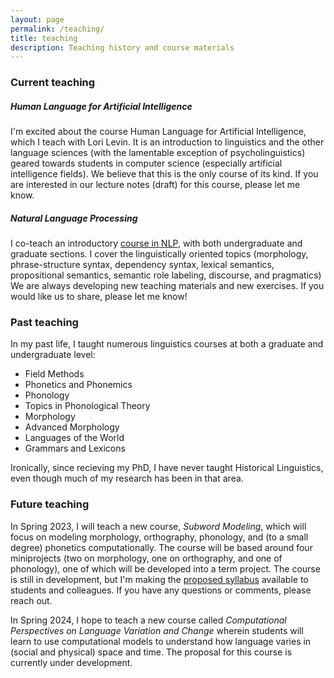 ```yaml
---
layout: page
permalink: /teaching/
title: teaching
description: Teaching history and course materials
---
```


### Current teaching

##### Human Language for Artificial Intelligence

I'm excited about the course Human Language for Artificial Intelligence, which I teach with Lori Levin. It is an introduction to linguistics and the other language sciences (with the lamentable exception of psycholinguistics) geared towards students in computer science (especially artificial intelligence fields). We believe that this is the only course of its kind. If you are interested in our lecture notes (draft) for this course, please let me know.

##### Natural Language Processing

I co-teach an introductory [course in NLP](http://demo.clab.cs.cmu.edu/NLP/), with both undergraduate and graduate sections. I cover the linguistically oriented topics (morphology, phrase-structure syntax, dependency syntax, lexical semantics, propositional semantics, semantic role labeling, discourse, and pragmatics) We are always developing new teaching materials and new exercises. If you would like us to share, please let me know!

### Past teaching

In my past life, I taught numerous linguistics courses at both a graduate and undergraduate level:
* Field Methods
* Phonetics and Phonemics
* Phonology
* Topics in Phonological Theory
* Morphology
* Advanced Morphology
* Languages of the World
* Grammars and Lexicons

Ironically, since recieving my PhD, I have never taught Historical Linguistics, even though much of my research has been in that area.

### Future teaching

In Spring 2023, I will teach a new course, _Subword Modeling_, which will focus on modeling morphology, orthography, phonology, and (to a small degree) phonetics computationally. The course will be based around four miniprojects (two on morphology, one on orthography, and one of phonology), one of which will be developed into a term project. The course is still in development, but I'm making the [proposed syllabus]({site.baseurl}}/assets/pdf/subword-syllabus-proposal.pdf) available to students and colleagues. If you have any questions or comments, please reach out.

In Spring 2024, I hope to teach a new course called _Computational Perspectives on Language Variation and Change_ wherein students will learn to use computational models to understand how language varies in (social and physical) space and time. The proposal for this course is currently under development.
